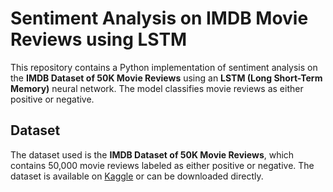 # Sentiment Analysis on IMDB Movie Reviews using LSTM

This repository contains a Python implementation of sentiment analysis on the **IMDB Dataset of 50K Movie Reviews** using an **LSTM (Long Short-Term Memory)** neural network. The model classifies movie reviews as either positive or negative.


## Dataset
The dataset used is the **IMDB Dataset of 50K Movie Reviews**, which contains 50,000 movie reviews labeled as either positive or negative. The dataset is available on [Kaggle](https://www.kaggle.com/lakshmi25npathi/imdb-dataset-of-50k-movie-reviews) or can be downloaded directly.
